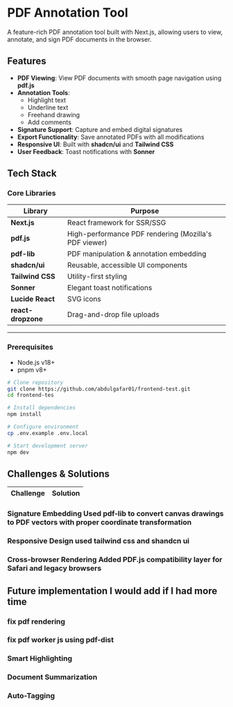 # PDF Annotation Tool

A feature-rich PDF annotation tool built with Next.js, allowing users to view, annotate, and sign PDF documents in the browser.

## Features

- **PDF Viewing**: View PDF documents with smooth page navigation using **pdf.js**
- **Annotation Tools**:
  - Highlight text
  - Underline text
  - Freehand drawing
  - Add comments
- **Signature Support**: Capture and embed digital signatures
- **Export Functionality**: Save annotated PDFs with all modifications
- **Responsive UI**: Built with **shadcn/ui** and **Tailwind CSS**
- **User Feedback**: Toast notifications with **Sonner**


## Tech Stack

### Core Libraries
| Library | Purpose |
|---------|---------|
| **Next.js** | React framework for SSR/SSG |
| **pdf.js** | High-performance PDF rendering (Mozilla's PDF viewer) |
| **pdf-lib** | PDF manipulation & annotation embedding |
| **shadcn/ui** | Reusable, accessible UI components |
| **Tailwind CSS** | Utility-first styling |
| **Sonner** | Elegant toast notifications |
| **Lucide React** | SVG icons |
| **react-dropzone** | Drag-and-drop file uploads |

---
### Prerequisites
- Node.js v18+
- pnpm v8+

```bash
# Clone repository
git clone https://github.com/abdulgafar01/frontend-test.git
cd frontend-tes

# Install dependencies
npm install

# Configure environment
cp .env.example .env.local

# Start development server
npm dev
```
## Challenges & Solutions

| Challenge | Solution |
|-----------|----------|
### Signature Embedding	Used pdf-lib to convert canvas drawings to PDF vectors with proper coordinate transformation
### Responsive Design	used tailwind css and shandcn ui
### Cross-browser Rendering	Added PDF.js compatibility layer for Safari and legacy browsers

## Future implementation I would add if I had more time

### fix pdf rendering 
### fix pdf worker js using pdf-dist
### Smart Highlighting
### Document Summarization
### Auto-Tagging